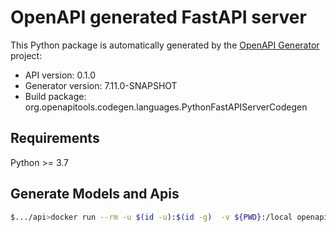 # OpenAPI generated FastAPI server

This Python package is automatically generated by the [OpenAPI Generator](https://openapi-generator.tech) project:

- API version: 0.1.0
- Generator version: 7.11.0-SNAPSHOT
- Build package: org.openapitools.codegen.languages.PythonFastAPIServerCodegen

## Requirements

Python >= 3.7

## Generate Models and Apis

```bash
$.../api>docker run --rm -u $(id -u):$(id -g)  -v ${PWD}:/local openapitools/openapi-generator-cli:v7.16.0 generate   -i /local/openapi.yaml   -g python-fastapi   -o /local --global-property apis,models
```
